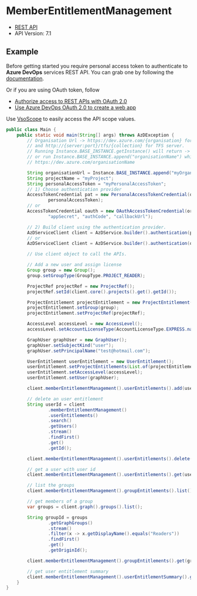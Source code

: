 # MemberEntitlementManagement

- [REST API](https://learn.microsoft.com/en-us/rest/api/azure/devops/memberentitlementmanagement/?view=azure-devops-rest-7.1)
- API Version: 7.1

## Example

Before getting started you require personal access token to authenticate to **Azure DevOps** services REST API.
You can grab one by following the [documentation](https://docs.microsoft.com/en-us/azure/devops/organizations/accounts/use-personal-access-tokens-to-authenticate?WT.mc_id=docs-github-dbrown&view=azure-devops&tabs=preview-page).

Or if you are using OAuth token, follow
- [Authorize access to REST APIs with OAuth 2.0](https://learn.microsoft.com/en-us/azure/devops/integrate/get-started/authentication/oauth?view=azure-devops)
- [Use Azure DevOps OAuth 2.0 to create a web app](https://learn.microsoft.com/en-us/azure/devops/integrate/get-started/authentication/azure-devops-oauth?toc=%2Fazure%2Fdevops%2Fmarketplace-extensibility%2Ftoc.json&view=azure-devops)

Use [VsoScope](https://github.com/hkarthik7/azure-devops-java-sdk/blob/feature/v6.0/azd/src/main/java/org/azd/enums/VsoScope.java) to easily access
the API scope values.


```java
public class Main {
    public static void main(String[] args) throws AzDException {
        // Organisation Url -> https://dev.azure.com/{organisation} for Azure DevOps services
        // and http://{server:port}/tfs/{collection} for TFS server.
        // Running Instance.BASE_INSTANCE.getInstance() will return -> https://dev.azure.com/
        // or run Instance.BASE_INSTANCE.append("organisationName") which returns
        // https://dev.azure.com/organisationName

        String organisationUrl = Instance.BASE_INSTANCE.append("myOrganisation");
        String projectName = "myProject";
        String personalAccessToken = "myPersonalAccessToken";
        // 1) Choose authentication provider
        AccessTokenCredential pat = new PersonalAccessTokenCredential(organisationUrl, projectName, 
                personalAccessToken);
        // or
        AccessTokenCredential oauth = new OAuthAccessTokenCredential(organisationUrl, projectName,
                "appSecret", "authCode", "callbackUrl");

        // 2) Build client using the authentication provider. 
        AzDServiceClient client = AzDService.builder().authentication(pat).buildClient();
        // or
        AzDServiceClient client = AzDService.builder().authentication(oauth).buildClient();

        // Use client object to call the APIs.

        // Add a new user and assign license
        Group group = new Group();
        group.setGroupType(GroupType.PROJECT_READER);

        ProjectRef projectRef = new ProjectRef();
        projectRef.setId(client.core().projects().get().getId());

        ProjectEntitlement projectEntitlement = new ProjectEntitlement();
        projectEntitlement.setGroup(group);
        projectEntitlement.setProjectRef(projectRef);

        AccessLevel accessLevel = new AccessLevel();
        accessLevel.setAccountLicenseType(AccountLicenseType.EXPRESS.name());

        GraphUser graphUser = new GraphUser();
        graphUser.setSubjectKind("user");
        graphUser.setPrincipalName("test@hotmail.com");

        UserEntitlement userEntitlement = new UserEntitlement();
        userEntitlement.setProjectEntitlements(List.of(projectEntitlement));
        userEntitlement.setAccessLevel(accessLevel);
        userEntitlement.setUser(graphUser);

        client.memberEntitlementManagement().userEntitlements().add(userEntitlement);

        // delete an user entitlement
        String userId = client
                .memberEntitlementManagement()
                .userEntitlements()
                .search()
                .getUsers()
                .stream()
                .findFirst()
                .get()
                .getId();

        client.memberEntitlementManagement().userEntitlements().delete(userId);

        // get a user with user id
        client.memberEntitlementManagement().userEntitlements().get(userId);

        // list the groups
        client.memberEntitlementManagement().groupEntitlements().list();

        // get members of a group
        var groups = client.graph().groups().list();

        String groupId = groups
                .getGraphGroups()
                .stream()
                .filter(x -> x.getDisplayName().equals("Readers"))
                .findFirst()
                .get()
                .getOriginId();

        client.memberEntitlementManagement().groupEntitlements().get(groupId);

        // get user entitlement summary
        client.memberEntitlementManagement().userEntitlementSummary().get("AccessLevels", "Projects", "Licenses", "Groups");
    }
}
```